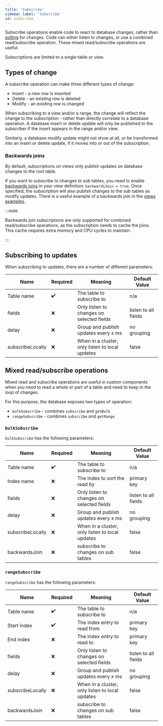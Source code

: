 ```yaml
---
title: 'Subscribe'
sidebar_label: 'Subscribe'
id: subscribe
---
```




Subscribe operations enable code to react to database changes, rather than [polling](/getting-started/glossary/glossary/#polling) for changes. Code can either listen to changes, or use a combined read/subscribe operation. These mixed read/subscribe operations are useful.

Subscriptions are limited to a single table or view.

## Types of change

A subscribe operation can make three different types of change:

- Insert - a new row is inserted
- Delete - an existing row is deleted
- Modify - an existing row is changed

When subscribing to a view and/or a range, the change will reflect the change to the subscription - rather than directly correlate to a database operation. A database insert or delete update will only be published to the subscriber if the insert appears in the range and/or view. 

Similarly, a database modify update might not show at all, or be transformed into an insert or delete update, if it moves into or out of the subscription.

### Backwards joins

By default, subscriptions on views only publish updates on database changes to the root table. 

If you want to subscribe to changes to sub tables, you need to enable [backwards joins](/server/data-server/basics/#backwards-joins) in your view definition: `backwardsJoin = true`. Once specified, the subscription will also publish changes to the sub tables as modify updates. There is a useful example of a backwards join in the [views examples](/database/fields-tables-views/views/views-examples).

:::note

Backwards join subscriptions are only supported for combined read/subscribe operations, as the subscription needs to cache the joins. This cache requires extra memory and CPU cycles to maintain.

:::

## Subscribing to updates

When subscribing to updates, there are a number of different parameters:

| Name | Required | Meaning | Default Value |
| --- | --- | --- | --- |
| Table name | ✔️ | The table to subscribe to | n/a |
| fields | ❌ | Only listen to changes on selected fields | listen to all fields |
| delay | ❌ | Group and publish updates every x ms | no grouping |
| subscribeLocally | ❌ | When in a cluster, only listen to local updates | false |

## Mixed read/subscribe operations

Mixed read and subscribe operations are useful in custom components when you need to read a whole or part of a table and need to keep in the loop of changes.

For this purpose, the database exposes two types of operation:

-   `bulkSubscribe` - combines `subscribe` and `getBulk`
-   `rangeSubscribe` - combines `subscribe` and `getRange`

### `bulkSubscribe`

`bulkSubscribe` has the following parameters:

| Name | Required | Meaning | Default Value |
| --- | --- | --- | --- |
| Table name | ✔️ | The table to subscribe to | n/a |
| Index name | ❌ | The index to sort the read by | primary key |
| fields | ❌ | Only listen to changes on selected fields | listen to all fields |
| delay | ❌ | Group and publish updates every x ms | no grouping |
| subscribeLocally | ❌ | When in a cluster, only listen to local updates | false |
| backwardsJoin | ❌ | subscribe to changes on sub tables | false |

### `rangeSubscribe`

`rangeSubscribe` has the following parameters:

| Name | Required | Meaning | Default Value |
| --- | --- | --- | --- |
| Table name | ✔️ | The table to subscribe to | n/a |
| Start index | ✔️ | The index entry to read from | primary key |
| End index | ❌ | The index entry to read to | primary key |
| fields | ❌ | Only listen to changes on selected fields | listen to all fields |
| delay | ❌ | Group and publish updates every x ms | no grouping |
| subscribeLocally | ❌ | When in a cluster, only listen to local updates | false |
| backwardsJoin | ❌ | subscribe to changes on sub tables | false |
